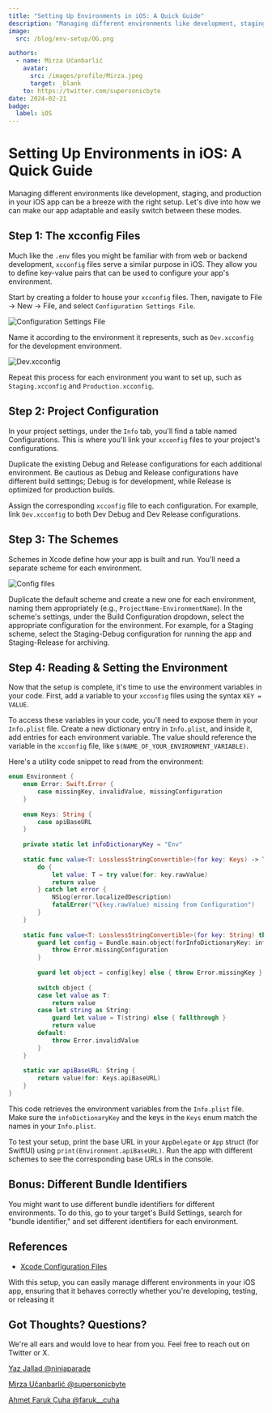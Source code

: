 ```yaml
---
title: "Setting Up Environments in iOS: A Quick Guide"
description: "Managing different environments like development, staging, and production in your iOS app can be a breeze with the right setup..."
image:
  src: /blog/env-setup/OG.png

authors:
  - name: Mirza Učanbarlić
    avatar:
      src: /images/profile/Mirza.jpeg
      target: _blank
    to: https://twitter.com/supersonicbyte
date: 2024-02-21
badge:
  label: iOS
---
```


# Setting Up Environments in iOS: A Quick Guide

Managing different environments like development, staging, and production in your iOS app can be a breeze with the right setup. Let's dive into how we can make our app adaptable and easily switch between these modes.

## Step 1: The xcconfig Files

Much like the `.env` files you might be familiar with from web or backend development, `xcconfig` files serve a similar purpose in iOS. They allow you to define key-value pairs that can be used to configure your app's environment.

Start by creating a folder to house your `xcconfig` files. Then, navigate to File -> New -> File, and select `Configuration Settings File`. 

![Configuration Settings File](/blog/env-setup/0.png "Configuration Settings File")

Name it according to the environment it represents, such as `Dev.xcconfig` for the development environment. 

![Dev.xcconfig](/blog/env-setup/1.png "Dev.xcconfig")

Repeat this process for each environment you want to set up, such as `Staging.xcconfig` and `Production.xcconfig`.

## Step 2: Project Configuration

In your project settings, under the `Info` tab, you'll find a table named Configurations. This is where you'll link your `xcconfig` files to your project's configurations.

Duplicate the existing Debug and Release configurations for each additional environment. Be cautious as Debug and Release configurations have different build settings; Debug is for development, while Release is optimized for production builds.

Assign the corresponding `xcconfig` file to each configuration. For example, link `Dev.xcconfig` to both Dev Debug and Dev Release configurations.


## Step 3: The Schemes

Schemes in Xcode define how your app is built and run. You'll need a separate scheme for each environment.

![Config files](/blog/env-setup/3.png "Config Files")

Duplicate the default scheme and create a new one for each environment, naming them appropriately (e.g., `ProjectName-EnvironmentName`). In the scheme's settings, under the Build Configuration dropdown, select the appropriate configuration for the environment. For example, for a Staging scheme, select the Staging-Debug configuration for running the app and Staging-Release for archiving.

## Step 4: Reading & Setting the Environment

Now that the setup is complete, it's time to use the environment variables in your code. First, add a variable to your `xcconfig` files using the syntax `KEY = VALUE`.

To access these variables in your code, you'll need to expose them in your `Info.plist` file. Create a new dictionary entry in `Info.plist`, and inside it, add entries for each environment variable. The value should reference the variable in the `xcconfig` file, like `$(NAME_OF_YOUR_ENVIRONMENT_VARIABLE)`.

Here's a utility code snippet to read from the environment:

```swift
enum Environment {
    enum Error: Swift.Error {
        case missingKey, invalidValue, missingConfiguration
    }
    
    enum Keys: String {
        case apiBaseURL
    }
    
    private static let infoDictionaryKey = "Env"
    
    static func value<T: LosslessStringConvertible>(for key: Keys) -> T {
        do {
            let value: T = try value(for: key.rawValue)
            return value
        } catch let error {
            NSLog(error.localizedDescription)
            fatalError("\(key.rawValue) missing from Configuration")
        }
    }
    
    static func value<T: LosslessStringConvertible>(for key: String) throws -> T {
        guard let config = Bundle.main.object(forInfoDictionaryKey: infoDictionaryKey) as? [String: Any] else {
            throw Error.missingConfiguration
        }
        
        guard let object = config[key] else { throw Error.missingKey }
        
        switch object {
        case let value as T:
            return value
        case let string as String:
            guard let value = T(string) else { fallthrough }
            return value
        default:
            throw Error.invalidValue
        }
    }
    
    static var apiBaseURL: String {
        return value(for: Keys.apiBaseURL)
    }
}
```

This code retrieves the environment variables from the `Info.plist` file. Make sure the `infoDictionaryKey` and the keys in the `Keys` enum match the names in your `Info.plist`.

To test your setup, print the base URL in your `AppDelegate` or `App` struct (for SwiftUI) using `print(Environment.apiBaseURL)`. Run the app with different schemes to see the corresponding base URLs in the console.

## Bonus: Different Bundle Identifiers

You might want to use different bundle identifiers for different environments. To do this, go to your target's Build Settings, search for "bundle identifier," and set different identifiers for each environment.

## References

- [Xcode Configuration Files](https://nshipster.com/xcconfig/)

With this setup, you can easily manage different environments in your iOS app, ensuring that it behaves correctly whether you're developing, testing, or releasing it

## Got Thoughts? Questions?

We're all ears and would love to hear from you. Feel free to reach out on Twitter or X.

[Yaz Jallad @ninjaparade](https://twitter.com/ninjaparade)

[Mirza Učanbarlić @supersonicbyte](https://twitter.com/supersonicbyte)

[Ahmet Faruk Çuha @faruk__cuha](https://twitter.com/faruk__cuha) 

